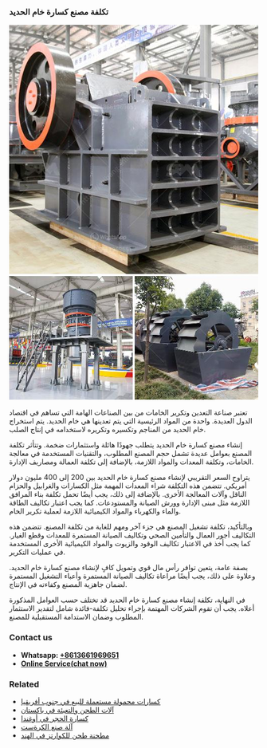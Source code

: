 <h3>تكلفة مصنع كسارة خام الحديد</h3><img src='1701850799.jpg' alt=''><p>تعتبر صناعة التعدين وتكرير الخامات من بين الصناعات الهامة التي تساهم في اقتصاد الدول العديدة. واحدة من المواد الرئيسية التي يتم تعدينها هي خام الحديد. يتم استخراج خام الحديد من المناجم وتكسيره وتكريره لاستخدامه في إنتاج الصلب.</p><p>إنشاء مصنع كسارة خام الحديد يتطلب جهودًا هائلة واستثمارات ضخمة. وتتأثر تكلفة المصنع بعوامل عديدة تشمل حجم المصنع المطلوب، والتقنيات المستخدمة في معالجة الخامات، وتكلفة المعدات والمواد اللازمة، بالإضافة إلى تكلفة العمالة ومصاريف الإدارة.</p><p>يتراوح السعر التقريبي لإنشاء مصنع كسارة خام الحديد بين 200 إلى 400 مليون دولار أمريكي. تتضمن هذه التكلفة شراء المعدات المهمة مثل الكسارات والغرابيل والحزام الناقل وآلات المعالجة الأخرى. بالإضافة إلى ذلك، يجب أيضًا تحمل تكلفة بناء المرافق اللازمة مثل مبنى الإدارة وورش الصيانة والمستودعات. كما يجب اعتبار تكاليف الطاقة والماء والكهرباء والمواد الكيميائية اللازمة لعملية تكرير الخام.</p><p>وبالتأكيد، تكلفة تشغيل المصنع هي جزء آخر ومهم للغاية من تكلفة المصنع. تتضمن هذه التكاليف أجور العمال والتأمين الصحي وتكاليف الصيانة المستمرة للمعدات وقطع الغيار. كما يجب أخذ في الاعتبار تكاليف الوقود والزيوت والمواد الكيميائية الأخرى المستخدمة في عمليات التكرير.</p><p>بصفة عامة، يتعين توافر رأس مال قوي وتمويل كافٍ لإنشاء مصنع كسارة خام الحديد. وعلاوة على ذلك، يجب أيضًا مراعاة تكاليف الصيانة المستمرة وأعباء التشغيل المستمرة لضمان جاهزية المصنع وكفاءته في الإنتاج.</p><p>في النهاية، تكلفة إنشاء مصنع كسارة خام الحديد قد تختلف حسب العوامل المذكورة أعلاه. يجب أن تقوم الشركات المهتمة بإجراء تحليل تكلفة-فائدة شامل لتقدير الاستثمار المطلوب وضمان الاستدامة المستقبلية للمصنع.</p><h3>Contact us</h3><ul><li><strong>Whatsapp:&nbsp;<a href="https://wa.me/8613661969651">+8613661969651</a></strong></li><li><a href="https://swt.shibang-china.com/?git&amp;zhl&amp;تكلفة مصنع كسارة خام الحديد"><strong>Online Service(chat now)</strong></a></li></ul><h3>Related</h3><ul><li><a href='كسارات محمولة مستعملة للبيع في جنوب أفريقيا.md'>كسارات محمولة مستعملة للبيع في جنوب أفريقيا</a></li><li><a href='آلات الطحن والتعبئة في باكستان.md'>آلات الطحن والتعبئة في باكستان</a></li><li><a href='كسارة الحجر في أوغندا.md'>كسارة الحجر في أوغندا</a></li><li><a href='آلة صنع الكرةست.md'>آلة صنع الكرةست</a></li><li><a href='مطحنة طحن للكوارتز في الهند.md'>مطحنة طحن للكوارتز في الهند</a></li></ul>